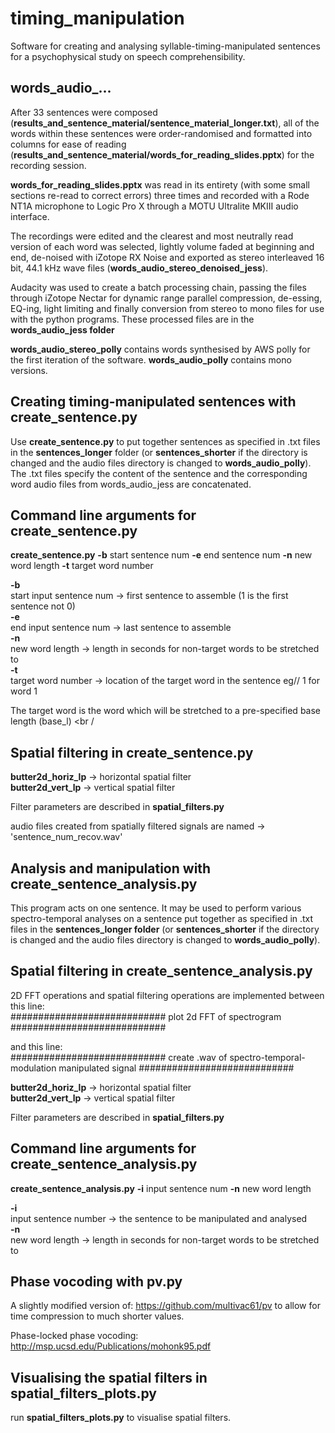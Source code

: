 # timing_manipulation
Software for creating and analysing syllable-timing-manipulated sentences for a psychophysical study on speech comprehensibility.

## words_audio_...
After 33 sentences were composed (**results_and_sentence_material/sentence_material_longer.txt**), all of the words within these sentences were order-randomised and formatted into columns for ease of reading (**results_and_sentence_material/words_for_reading_slides.pptx**) for the recording session. <br />

**words_for_reading_slides.pptx** was read in its entirety (with some small sections re-read to correct errors) three times and recorded with a Rode NT1A microphone to Logic Pro X through a MOTU Ultralite MKIII audio interface. <br />

The recordings were edited and the clearest and most neutrally read version of each word was selected, lightly volume faded at beginning and end, de-noised with iZotope RX Noise and exported as stereo interleaved 16 bit, 44.1 kHz wave files (**words_audio_stereo_denoised_jess**). <br />

Audacity was used to create a batch processing chain, passing the files through iZotope Nectar for dynamic range parallel compression, de-essing, EQ-ing, light limiting and finally conversion from stereo to mono files for use with the python programs. These processed files are in the **words_audio_jess folder** <br />

**words_audio_stereo_polly** contains words synthesised by AWS polly for the first iteration of the software. **words_audio_polly** contains mono versions.

## Creating timing-manipulated sentences with create_sentence.py
Use **create_sentence.py** to put together sentences as specified in .txt files in the **sentences_longer** folder (or **sentences_shorter** if the directory is changed and the audio files directory is changed to **words_audio_polly**). The .txt files specify the content of the sentence and the corresponding word audio files from words_audio_jess are concatenated.

## Command line arguments for create_sentence.py
**create_sentence.py** **-b** start sentence num **-e** end sentence num **-n** new word length **-t** target word number <br />

**-b** <br />
start input sentence num -> first sentence to assemble (1 is the first sentence not 0) <br />
**-e** <br />
end input sentence num   -> last sentence to assemble <br />
**-n** <br />
new word length          -> length in seconds for non-target words to be stretched to <br />
**-t** <br />
target word number       -> location of the target word in the sentence eg// 1 for word 1 <br />

The target word is the word which will be stretched to a pre-specified base length (base_l) <br /

## Spatial filtering in create_sentence.py
**butter2d_horiz_lp**    -> horizontal spatial filter <br />
**butter2d_vert_lp**     -> vertical spatial filter <br />

Filter parameters are described in **spatial_filters.py** <br />

audio files created from spatially filtered signals are named -> 'sentence_num_recov.wav'

## Analysis and manipulation with create_sentence_analysis.py
This program acts on one sentence. It may be used to perform various spectro-temporal analyses on a sentence put together as specified in .txt files in the **sentences_longer folder** (or **sentences_shorter** if the directory is changed and the audio files directory is changed to **words_audio_polly**).

## Spatial filtering in create_sentence_analysis.py
2D FFT operations and spatial filtering operations are implemented between this line:<br />
############################ plot 2d FFT of spectrogram ############################<br />

and this line:<br />
############################ create .wav of spectro-temporal-modulation manipulated signal ############################<br />

**butter2d_horiz_lp**    -> horizontal spatial filter <br />
**butter2d_vert_lp**     -> vertical spatial filter <br />

Filter parameters are described in **spatial_filters.py**

## Command line arguments for create_sentence_analysis.py
**create_sentence_analysis.py** **-i** input sentence num **-n** new word length <br />

**-i** <br />
input sentence number    -> the sentence to be manipulated and analysed <br />
**-n** <br />
new word length          -> length in seconds for non-target words to be stretched to <br />

## Phase vocoding with pv.py
A slightly modified version of: https://github.com/multivac61/pv to allow for time compression to much shorter values. <br />

Phase-locked phase vocoding: http://msp.ucsd.edu/Publications/mohonk95.pdf <br />

## Visualising the spatial filters in spatial_filters_plots.py
run **spatial_filters_plots.py** to visualise spatial filters.
